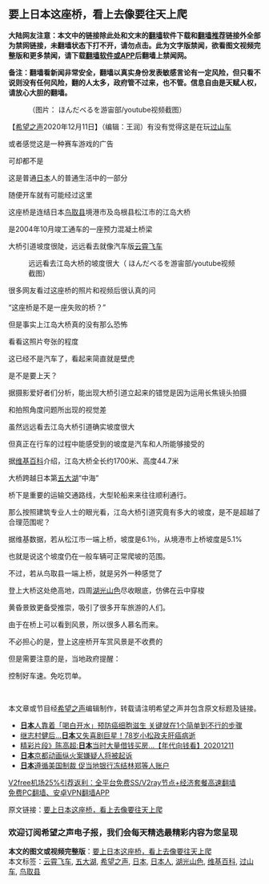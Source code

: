  <h2>要上日本这座桥，看上去像要往天上爬</h2> <p class="notice"><b>大陆网友注意：本文中的链接除此处和文末的<a href="https://github.com/bannedbook/fanqiang" >翻墙</a>软件下载和<a href="https://github.com/killgcd/justmysocks/blob/master/README.md">翻墙推荐</a>链接外全部为禁网链接，未翻墙状态下打不开，请勿点击。此为文字版禁闻，欲看图文视频完整版和更多禁闻，请下载<a href="https://github.com/bannedbook/fanqiang">翻墙软件或APP</a>后翻墙上禁闻网。</p><p>备注：翻墙看新闻非常安全，翻墙以真实身份发表敏感言论有一定风险，但只看不说则没有任何风险，翻的人太多，政府管不过来，也不管。信息自由是天赋人权，请放心大胆的翻墙。</b></p>  <div class="entry"> <figure><figcaption>（图片： ほんだべるを游宙部/youtube视频截图）</figcaption></figure> <p>【<span class='wp_keywordlink_affiliate'><a href="https://www.soundofhope.org" title="希望之声" target="_blank">希望之声</a></span>2020年12月11日】（编辑：王润）有没有觉得这是在玩<a href="https://www.bannedbook.org/bnews/tag/%E8%BF%87%E5%B1%B1%E8%BD%A6/" class="st_tag internal_tag" rel="tag" title="标签 过山车 下的日志">过山车</a></p> <p>或者感觉这是一种赛车游戏的广告</p> <p>可却都不是</p> <p>这是普通<a href="https://www.bannedbook.org/bnews/tag/%e6%97%a5%e6%9c%ac/" class="st_tag internal_tag" rel="tag" title="标签 日本 下的日志">日本</a>人的普通生活中的一部分</p> <p>随便开车就有可能经过这里</p> <p>这座桥是连结日本<a href="https://www.bannedbook.org/bnews/tag/%E9%B8%9F%E5%8F%96%E5%8E%BF/" class="st_tag internal_tag" rel="tag" title="标签 鸟取县 下的日志">鸟取县</a>境港市及岛根县松江市的江岛大桥</p> <p>是2004年10月竣工通车的一座预力混凝土桥梁</p> <p>大桥引道坡度很陡，远远看去就像汽车版<a href="https://www.bannedbook.org/bnews/tag/%e4%ba%91%e9%9c%84%e9%a3%9e%e8%bd%a6/" class="st_tag internal_tag" rel="tag" title="标签 云霄飞车 下的日志">云霄飞车</a></p> <figure><figcaption> 远远看去江岛大桥的坡度很大（ ほんだべるを游宙部/youtube视频截图）</figcaption></figure> <p>很多网友看过这座桥的照片和视频后很认真的问</p>  <p>“这座桥是不是一座失败的桥？”</p> <p>但是事实上江岛大桥真的没有那么恐怖</p> <p>看看这照片夸张的程度</p> <p>这已经不是汽车了，看起来简直就是壁虎</p> <p>是不是要上天？</p> <p></p> <p>据摄影爱好者们分析，能出现大桥引道立起来的错觉是因为运用长焦镜头拍摄</p> <p>和拍照角度问题所出现的视觉差</p> <p>虽然远远看去江岛大桥引道确实坡度很大</p>  <p>但真正在行车的过程中能感受到的坡度是汽车和人所能够接受的</p> <p></p> <p>据<a href="https://www.bannedbook.org/bnews/tag/%e7%bb%b4%e5%9f%ba%e7%99%be%e7%a7%91/" class="st_tag internal_tag" rel="tag" title="标签 维基百科 下的日志">维基百科</a>介绍，江岛大桥全长约1700米、高度44.7米</p> <p>大桥跨越日本第<a href="https://www.bannedbook.org/bnews/tag/%E4%BA%94%E5%A4%A7%E6%B9%96/" class="st_tag internal_tag" rel="tag" title="标签 五大湖 下的日志">五大湖</a>“中海”</p> <p>桥下是重要的运输交通路线，大型轮船来来往往顺利通行。</p> <p></p> <p>那么按照建筑专业人士的眼光看，江岛大桥引道究竟有多大的坡度，是不是超越了合理范围呢？</p> <p>据维基数据，若从松江市一端上桥，坡度是6.1％，从境港市上桥坡度是5.1%</p> <p>也就是说这个坡度仍在一般车辆可正常爬坡的范围。</p>  <p>不过，若从鸟取县一端上桥，就是另外一种感觉了</p> <p>登上大桥这处绝高地，四周<a href="https://www.bannedbook.org/bnews/tag/%E6%B9%96%E5%85%89%E5%B1%B1%E8%89%B2/" class="st_tag internal_tag" rel="tag" title="标签 湖光山色 下的日志">湖光山色</a>尽收眼底，仿佛在云中穿梭</p> <p>黄昏景致更备受推崇，吸引了很多开车旅游的人们。</p> <p>由于在桥上可以看到风景，所以很多人慕名而来。</p> <p>不必担心的是，登上这座桥开车赏风景是不收费的</p> <p>但是需要注意的是，当地政府提醒：</p> <p>控制好车速。免吃罚单。</p> <p></p> <p> </p>  <p>本文章或节目经<a href="https://www.bannedbook.org/bnews/tag/%e5%b8%8c%e6%9c%9b%e4%b9%8b%e5%a3%b0/" class="st_tag internal_tag" rel="tag" title="标签 希望之声 下的日志">希望之声</a>编辑制作，转载请注明希望之声并包含原文标题及链接。</p> <ul class='op-related-articles' title='相关阅读'> <li><a href='https://www.bannedbook.org/bnews/health/20201212/1446319.html' target='_blank'><b>日本</b>人靠着「喝白开水」预防癌细胞滋生 关键就在1个简单到不行的步骤</a></li> <li><a href='https://www.bannedbook.org/bnews/yule/20201212/1446265.html' target='_blank'>继志村健后…<b>日本</b>又失喜剧巨星！78岁小松政夫肝癌病逝</a></li> <li><a href='https://www.bannedbook.org/bnews/taiwannews/20201211/1446001.html' target='_blank'>精彩片段》陈高超:<b>日本</b>当时大量借钱买房...【年代向钱看】20201211</a></li> <li><a href='https://www.bannedbook.org/bnews/baitai/20201211/1445908.html' target='_blank'><b>日本</b>京都动画纵火案嫌疑人将被起诉</a></li> <li><a href='https://www.bannedbook.org/bnews/cnnews/hknews/20201210/1445441.html' target='_blank'><b>日本</b>遵循美国制裁 促当地银行冻结林郑等人账户</a></li> </ul> <p class="texttj"> <a href="https://github.com/bannedbook/fanqiang/wiki/V2ray%E6%9C%BA%E5%9C%BA" target="_blank">V2free机场25%引荐返利：全平台免费SS/V2ray节点+经济套餐高速翻墙</a><br/> <a href="https://github.com/bannedbook/fanqiang/wiki/%E7%A6%81%E9%97%BB%E7%BD%91%E5%AE%89%E5%8D%93%E7%BF%BB%E5%A2%99%E6%96%B0%E9%97%BBAPP" target="_blank">免费PC翻墙、安卓VPN翻墙APP</a></p><p>原文链接：<a class="src_link"  href="https://www.soundofhope.org/post/296120" target="_blank">要上日本这座桥，看上去像要往天上爬</a></p> <h3>欢迎订阅希望之声电子报，我们会每天精选最精彩内容为您呈现</h3> </p><a name='sharetosocial'></a>       <div><b>本文的图文或视频完整版</b>：<a href='https://www.bannedbook.org/bnews/comments/20201212/1446391.html'>要上日本这座桥，看上去像要往天上爬</a></div>  </div><!--END ENTRY--> <div class="postfooter"> <div>本文标签：<a href="https://www.bannedbook.org/bnews/tag/%e4%ba%91%e9%9c%84%e9%a3%9e%e8%bd%a6/" rel="tag">云霄飞车</a>, <a href="https://www.bannedbook.org/bnews/tag/%E4%BA%94%E5%A4%A7%E6%B9%96/" rel="tag">五大湖</a>, <a href="https://www.bannedbook.org/bnews/tag/%e5%b8%8c%e6%9c%9b%e4%b9%8b%e5%a3%b0/" rel="tag">希望之声</a>, <a href="https://www.bannedbook.org/bnews/tag/%e6%97%a5%e6%9c%ac/" rel="tag">日本</a>, <a href="https://www.bannedbook.org/bnews/tag/%e6%97%a5%e6%9c%ac%e4%ba%ba/" rel="tag">日本人</a>, <a href="https://www.bannedbook.org/bnews/tag/%E6%B9%96%E5%85%89%E5%B1%B1%E8%89%B2/" rel="tag">湖光山色</a>, <a href="https://www.bannedbook.org/bnews/tag/%e7%bb%b4%e5%9f%ba%e7%99%be%e7%a7%91/" rel="tag">维基百科</a>, <a href="https://www.bannedbook.org/bnews/tag/%E8%BF%87%E5%B1%B1%E8%BD%A6/" rel="tag">过山车</a>, <a href="https://www.bannedbook.org/bnews/tag/%E9%B8%9F%E5%8F%96%E5%8E%BF/" rel="tag">鸟取县</a></div>  </div><!--END POSTFOOTER--> 